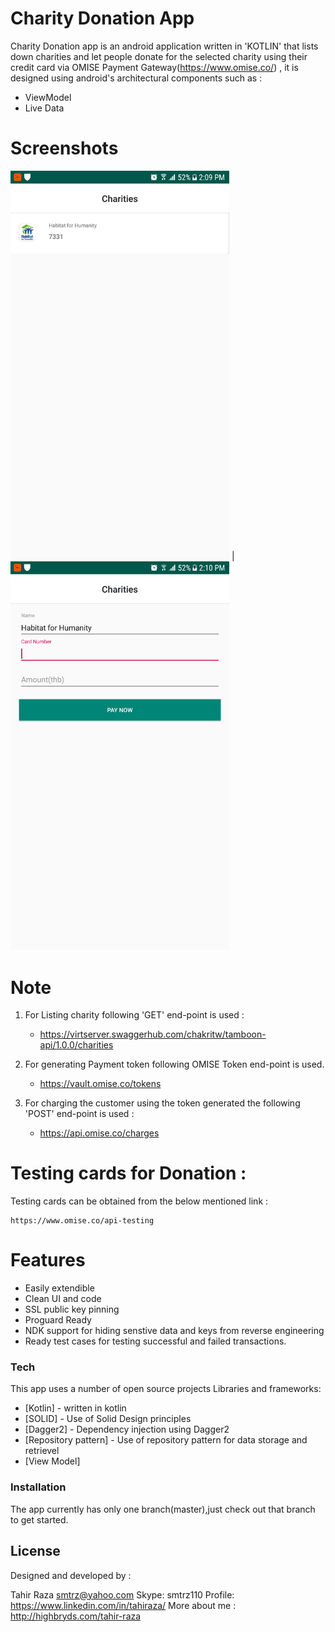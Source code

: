# Charity Donation App


Charity Donation app is an android application written in 'KOTLIN' that lists down charities and let people donate for the selected charity using their credit card via OMISE Payment Gateway(https://www.omise.co/) , it is designed using android's architectural components such as :

  - ViewModel
  - Live Data
# Screenshots

<img src="https://github.com/smtrz/charity-donation-app/blob/master/screen_1.png" alt="drawing" width="350"/>  |  <img src="https://github.com/smtrz/charity-donation-app/blob/master/screen_2.png" alt="drawing" width="350"/>

# Note
 1) For Listing charity following 'GET' end-point is used :
    - https://virtserver.swaggerhub.com/chakritw/tamboon-api/1.0.0/charities
 
 2) For generating Payment token following OMISE Token end-point is used.
    - https://vault.omise.co/tokens
 3) For charging the customer using the token generated the following 'POST' end-point is used :
    - https://api.omise.co/charges
# Testing cards for Donation :
Testing cards can be obtained from the below mentioned link :

    https://www.omise.co/api-testing



# Features

  - Easily extendible
  - Clean UI and code
  - SSL public key pinning
  - Proguard Ready
  - NDK support for hiding senstive data and keys from reverse engineering
  - Ready test cases for testing successful and failed transactions.


### Tech

This app uses a number of open source projects Libraries and frameworks:

* [Kotlin] - written in kotlin
* [SOLID] - Use of Solid Design principles
* [Dagger2] - Dependency injection using Dagger2
* [Repository pattern] - Use of repository pattern for data storage and retrievel
* [View Model]

### Installation

The app currently has only one branch(master),just check out that branch to get started.


License
----
Designed and developed by :

Tahir Raza
smtrz@yahoo.com
Skype: smtrz110
Profile: https://www.linkedin.com/in/tahiraza/
More about me : http://highbryds.com/tahir-raza

